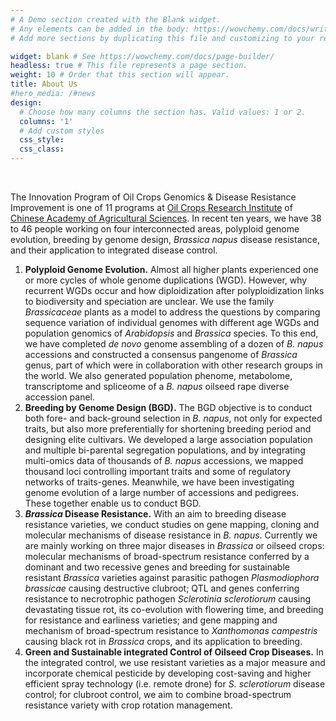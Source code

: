 ```yaml
---
# A Demo section created with the Blank widget.
# Any elements can be added in the body: https://wowchemy.com/docs/writing-markdown-latex/
# Add more sections by duplicating this file and customizing to your requirements.

widget: blank # See https://wowchemy.com/docs/page-builder/
headless: true # This file represents a page section.
weight: 10 # Order that this section will appear.
title: About Us
#hero_media: /#news
design:
  # Choose how many columns the section has. Valid values: 1 or 2.
  columns: '1'
  # Add custom styles
  css_style:
  css_class:
---
```

<br>

The Innovation Program of Oil Crops Genomics & Disease Resistance Improvement is one of 11 programs at [Oil Crops Research Institute](https://ocri.caas.cn/index.htm) of [Chinese Academy of Agricultural Sciences](https://www.caas.cn/). In recent ten years, we have 38 to 46 people working on four interconnected areas, polyploid genome evolution, breeding by genome design, *Brassica napus* disease resistance, and their application to integrated disease control.

1. **Polyploid Genome Evolution.** Almost all higher plants experienced one or more cycles of whole genome duplications (WGD). However, why recurrent WGDs occur and how diploidization after polyploidization links to biodiversity and speciation are unclear. We use the family *Brassicaceae* plants as a model to address the questions by comparing sequence variation of individual genomes with different age WGDs and population genomics of *Arabidopsis* and *Brassica* species. To this end, we have completed *de novo* genome assembling of a dozen of *B. napus* accessions and constructed a consensus pangenome of *Brassica* genus, part of which were in collaboration with other research groups in the world. We also generated population phenome, metabolome, transcriptome and spliceome of a *B. napus* oilseed rape diverse accession panel.
2. **Breeding by Genome Design (BGD).** The BGD objective is to conduct both fore- and back-ground selection in *B. napus*, not only for expected traits, but also more preferentially for shortening breeding period and designing elite cultivars. We developed a large association population and multiple bi-parental segregation populations, and by integrating multi-omics data of thousands of *B. napus* accessions, we mapped thousand loci controlling important traits and some of regulatory networks of traits-genes. Meanwhile, we have been investigating genome evolution of a large number of accessions and pedigrees. These together enable us to conduct BGD.
3. ***Brassica* Disease Resistance.** With an aim to breeding disease resistance varieties, we conduct studies on gene mapping, cloning and molecular mechanisms of disease resistance in *B. napus*. Currently we are mainly working on three major diseases in *Brassica* or oilseed crops: molecular mechanisms of broad-spectrum resistance conferred by a dominant and two recessive genes and breeding for sustainable resistant *Brassica* varieties against parasitic pathogen *Plasmodiophora brassicae* causing destructive clubroot; QTL and genes conferring resistance to necrotrophic pathogen *Sclerotinia sclerotiorum* causing devastating tissue rot, its co-evolution with flowering time, and breeding for resistance and earliness varieties; and gene mapping and mechanism of broad-spectrum resistance to *Xanthomonas campestris* causing black rot in *Brassica* crops, and its application to breeding.
4. **Green and Sustainable integrated Control of Oilseed Crop Diseases.** In the integrated control, we use resistant varieties as a major measure and incorporate chemical pesticide by developing cost-saving and higher efficient spray technology (i.e. remote drone) for *S. sclerotiorum* disease control; for clubroot control, we aim to combine broad-spectrum resistance variety with crop rotation management.
